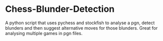 # Chess-Blunder-Detection
A python script that uses pychess and stockfish to analyse a pgn, detect blunders and then suggest alternative moves for those blunders. Great for analysing multiple games in pgn files. 
